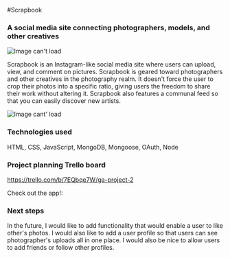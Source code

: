 #Scrapbook
### A social media site connecting photographers, models, and other creatives

![Image can't load](https://i.imgur.com/guGvN0i.png)

Scrapbook is an Instagram-like social media site where users can upload, view, and comment on pictures. Scrapbook is geared toward photographers and other creatives in the photography realm. It doesn't force the user to crop their photos into a specific ratio, giving users the freedom to share their work without altering it. Scrapbook also features a communal feed so that you can easily discover new artists.

![Image cant' load](https://i.imgur.com/9mATPq7.png)

### Technologies used 
HTML, CSS, JavaScript, MongoDB, Mongoose, OAuth, Node

### Project planning Trello board 
https://trello.com/b/7EQbqe7W/ga-project-2

Check out the app!: 

### Next steps
In the future, I would like to add functionality that would enable a user to like other's photos. I would also like to add a user profile so that users can see photographer's uploads all in one place. I would also be nice to allow users to add friends or follow other profiles. 


